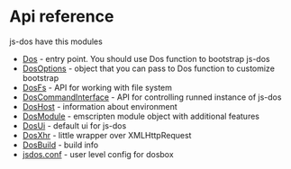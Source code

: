 # Api reference

js-dos have this modules

* [Dos](api/generate.html?page=js-dos) - entry point. You should use Dos function to bootstrap js-dos
* [DosOptions](api/generate.html?page=js-dos-options) - object that you can pass to Dos function to customize bootstrap
* [DosFs](api/generate.html?page=js-dos-fs) - API for working with file system
* [DosCommandInterface](api/generate.html?page=js-dos-ci) - API for controlling runned instance of js-dos
* [DosHost](api/generate.html?page=js-dos-host) - information about environment
* [DosModule](api/generate.html?page=js-dos-module) - emscripten module object with additional features
* [DosUi](api/generate.html?page=js-dos-ui) - default ui for js-dos
* [DosXhr](api/generate.html?page=js-dos-xhr) - little wrapper over XMLHttpRequest
* [DosBuild](api/generate.html?page=js-dos-build) - build info
* [jsdos.conf](api/generate.html?page=js-dos-conf) - user level config for dosbox